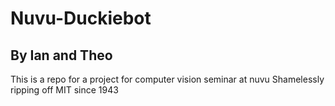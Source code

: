 # Nuvu-Duckiebot
## By Ian and Theo
This is a repo for a project for computer vision seminar at nuvu
Shamelessly ripping off MIT since 1943